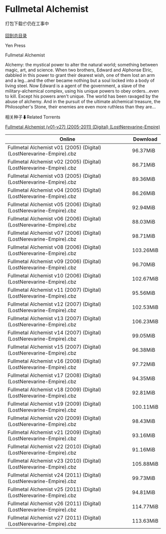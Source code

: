 # Fullmetal Alchemist

打包下载📦仍在工事中

[回到总目录](/Catalogs.md)

Yen Press

Fullmetal Alchemist

Alchemy: the mystical power to alter the natural world; something between magic, art, and science. When two brothers, Edward and Alphonse Elric, dabbled in this power to grant their dearest wish, one of them lost an arm and a leg...and the other became nothing but a soul locked into a body of living steel. Now Edward is a agent of the government, a slave of the military-alchemical complex, using his unique powers to obey orders...even to kill. Except his powers aren't unique. The world has been ravaged by the abuse of alchemy. And in the pursuit of the ultimate alchemical treasure, the Philosopher's Stone, their enemies are even more ruthless than they are...





相关种子⬇Related Torrents

[Fullmetal Alchemist (v01-v27) (2005-2011) (Digital) (LostNerevarine-Empire)](https://github.com/alicewish/markdown/blob/master/torrent/Fullmetal-Alchemist--v01-v27---2005-2011---Digital---LostNerevarine-Empire.md)

Online | Download
--- | ---
Fullmetal Alchemist v01 (2005) (Digital) (LostNerevarine-Empire).cbz | 96.37MiB
Fullmetal Alchemist v02 (2005) (Digital) (LostNerevarine-Empire).cbz | 86.71MiB
Fullmetal Alchemist v03 (2005) (Digital) (LostNerevarine-Empire).cbz | 89.36MiB
Fullmetal Alchemist v04 (2005) (Digital) (LostNerevarine-Empire).cbz | 86.26MiB
Fullmetal Alchemist v05 (2006) (Digital) (LostNerevarine-Empire).cbz | 92.94MiB
Fullmetal Alchemist v06 (2006) (Digital) (LostNerevarine-Empire).cbz | 88.03MiB
Fullmetal Alchemist v07 (2006) (Digital) (LostNerevarine-Empire).cbz | 98.71MiB
Fullmetal Alchemist v08 (2006) (Digital) (LostNerevarine-Empire).cbz | 103.26MiB
Fullmetal Alchemist v09 (2006) (Digital) (LostNerevarine-Empire).cbz | 96.70MiB
Fullmetal Alchemist v10 (2006) (Digital) (LostNerevarine-Empire).cbz | 102.67MiB
Fullmetal Alchemist v11 (2007) (Digital) (LostNerevarine-Empire).cbz | 95.56MiB
Fullmetal Alchemist v12 (2007) (Digital) (LostNerevarine-Empire).cbz | 102.53MiB
Fullmetal Alchemist v13 (2007) (Digital) (LostNerevarine-Empire).cbz | 106.23MiB
Fullmetal Alchemist v14 (2007) (Digital) (LostNerevarine-Empire).cbz | 99.05MiB
Fullmetal Alchemist v15 (2007) (Digital) (LostNerevarine-Empire).cbz | 96.38MiB
Fullmetal Alchemist v16 (2008) (Digital) (LostNerevarine-Empire).cbz | 97.72MiB
Fullmetal Alchemist v17 (2008) (Digital) (LostNerevarine-Empire).cbz | 94.35MiB
Fullmetal Alchemist v18 (2009) (Digital) (LostNerevarine-Empire).cbz | 92.81MiB
Fullmetal Alchemist v19 (2009) (Digital) (LostNerevarine-Empire).cbz | 100.11MiB
Fullmetal Alchemist v20 (2009) (Digital) (LostNerevarine-Empire).cbz | 98.43MiB
Fullmetal Alchemist v21 (2009) (Digital) (LostNerevarine-Empire).cbz | 93.16MiB
Fullmetal Alchemist v22 (2010) (Digital) (LostNerevarine-Empire).cbz | 91.16MiB
Fullmetal Alchemist v23 (2010) (Digital) (LostNerevarine-Empire).cbz | 105.88MiB
Fullmetal Alchemist v24 (2011) (Digital) (LostNerevarine-Empire).cbz | 99.73MiB
Fullmetal Alchemist v25 (2011) (Digital) (LostNerevarine-Empire).cbz | 94.81MiB
Fullmetal Alchemist v26 (2011) (Digital) (LostNerevarine-Empire).cbz | 114.77MiB
Fullmetal Alchemist v27 (2011) (Digital) (LostNerevarine-Empire).cbz | 113.63MiB